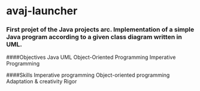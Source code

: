 # avaj-launcher

### First projet of the Java projects arc. Implementation of a simple Java program according to a given class diagram written in UML.

####Objectives
Java 
UML 
Object-Oriented Programming 
Imperative Programming 

####Skills
Imperative programming 
Object-oriented programming 
Adaptation & creativity 
Rigor 
